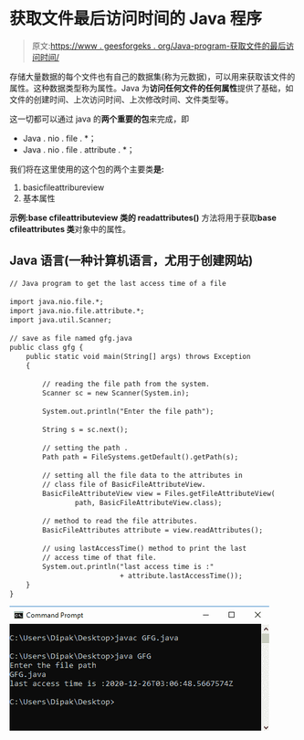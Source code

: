 # 获取文件最后访问时间的 Java 程序

> 原文:[https://www . geesforgeks . org/Java-program-获取文件的最后访问时间/](https://www.geeksforgeeks.org/java-program-to-get-the-last-access-time-of-a-file/)

存储大量数据的每个文件也有自己的数据集(称为元数据)，可以用来获取该文件的属性。这种数据类型称为属性。Java 为**访问任何文件的任何属性**提供了基础，如文件的创建时间、上次访问时间、上次修改时间、文件类型等。

这一切都可以通过 java 的**两个重要的包**来完成，即

*   Java . nio . file . *；
*   Java . nio . file . attribute . *；

我们将在这里使用的这个包的两个主要类**是:**

1.  basicfileattribureview
2.  基本属性

**示例:**base cfileattributeview 类**的 readattributes()** 方法将用于获取**base cfileattributes 类**对象中的属性。

## Java 语言(一种计算机语言，尤用于创建网站)

```
// Java program to get the last access time of a file

import java.nio.file.*;
import java.nio.file.attribute.*;
import java.util.Scanner;

// save as file named gfg.java
public class gfg {
    public static void main(String[] args) throws Exception
    {

        // reading the file path from the system.
        Scanner sc = new Scanner(System.in);

        System.out.println("Enter the file path");

        String s = sc.next();

        // setting the path .
        Path path = FileSystems.getDefault().getPath(s);

        // setting all the file data to the attributes in
        // class file of BasicFileAttributeView.
        BasicFileAttributeView view = Files.getFileAttributeView(
                path, BasicFileAttributeView.class);

        // method to read the file attributes.
        BasicFileAttributes attribute = view.readAttributes();

        // using lastAccessTime() method to print the last
        // access time of that file.
        System.out.println("last access time is :"
                           + attribute.lastAccessTime());
    }
}
```

![](img/4e983ad84d99b6a06cd853b5fbc7b043.png)